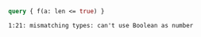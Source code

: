 ```graphql
query { f(a: len <= true) }
```

```
1:21: mismatching types: can't use Boolean as number
```